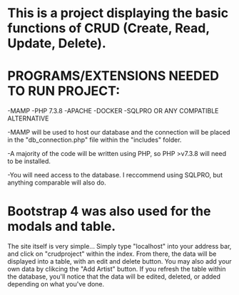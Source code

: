 # This is a project displaying the basic functions of CRUD (Create, Read, Update, Delete).


# PROGRAMS/EXTENSIONS NEEDED TO RUN PROJECT:

-MAMP
-PHP 7.3.8
-APACHE
-DOCKER
-SQLPRO OR ANY COMPATIBLE ALTERNATIVE

-MAMP will be used to host our database and the connection will be placed in the "db_connection.php" file within the "includes" folder.

-A majority of the code will be written using PHP, so PHP >v7.3.8 will need to be installed.

-You will need access to the database. I reccommend using SQLPRO, but anything comparable will also do.

# Bootstrap 4 was also used for the modals and table.

The site itself is very simple... Simply type "localhost" into your address bar, and click on "crudproject" within the index. From there, the data will be displayed into a table, with an edit and delete button. You may also add your own data by clikcing the "Add Artist" button. If you refresh the table within the database, you'll notice that the data will be edited, deleted, or added depending on what you've done. 